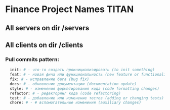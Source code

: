 # Finance Project Names TITAN

## All servers on dir /servers
## All clients on dir /clients

### Pull commits pattern:
```bash
  init: # - что-то создать проинициализировать (to init something)
  feat: # - новая фича или функциональность (new feature or functionality)
  fix: # - исправление бага (bug fix)
  docs: # - обновление документации (documentation update)
  style: # - изменения форматирования кода (code formatting changes)
  refactor: # - рефакторинг кода (code refactoring)
  test: # - добавление или изменение тестов (adding or changing tests)
  chore: # - # вспомогательные изменения (auxiliary changes)
```
